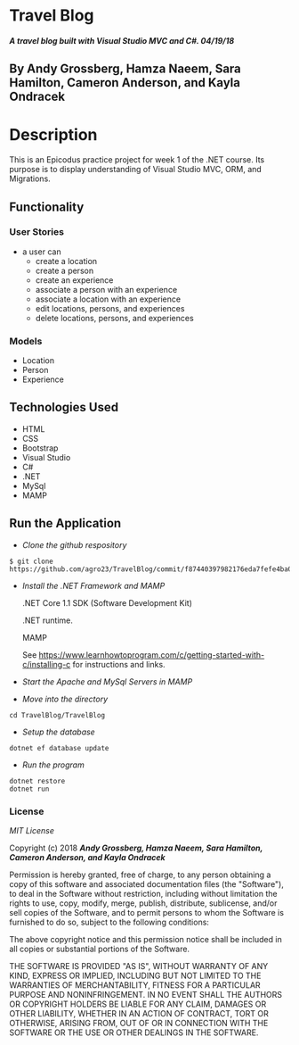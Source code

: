 ﻿# Travel Blog

##### A travel blog built with Visual Studio MVC and C#.  04/19/18

## By Andy Grossberg, Hamza Naeem, Sara Hamilton, Cameron Anderson, and Kayla Ondracek

# Description
This is an Epicodus practice project for week 1 of the .NET course.  Its purpose is to display understanding of Visual Studio MVC, ORM, and Migrations.  

## Functionality
### User Stories
* a user can
  * create a location
  * create a person
  * create an experience
  * associate a person with an experience
  * associate a location with an experience
  * edit locations, persons, and experiences
  * delete locations, persons, and experiences

### Models
  * Location
  * Person
  * Experience

## Technologies Used
* HTML
* CSS
* Bootstrap
* Visual Studio
* C#
* .NET
* MySql
* MAMP

## Run the Application  

  * _Clone the github respository_
  ```
  $ git clone https://github.com/agro23/TravelBlog/commit/f87440397982176eda7fefe4ba026098cc9e6edc
  ```

  * _Install the .NET Framework and MAMP_

    .NET Core 1.1 SDK (Software Development Kit)

    .NET runtime.

    MAMP

    See https://www.learnhowtoprogram.com/c/getting-started-with-c/installing-c for instructions and links.

* _Start the Apache and MySql Servers in MAMP_

 * _Move into the directory_
 ```
 cd TravelBlog/TravelBlog
 ```

*  _Setup the database_

  ```
  dotnet ef database update
  ```
*  _Run the program_
  ```
  dotnet restore
  dotnet run
  ```


### License

*MIT License*

Copyright (c) 2018 **_Andy Grossberg, Hamza Naeem, Sara Hamilton, Cameron Anderson, and Kayla Ondracek_**

Permission is hereby granted, free of charge, to any person obtaining a copy
of this software and associated documentation files (the "Software"), to deal
in the Software without restriction, including without limitation the rights
to use, copy, modify, merge, publish, distribute, sublicense, and/or sell
copies of the Software, and to permit persons to whom the Software is
furnished to do so, subject to the following conditions:

The above copyright notice and this permission notice shall be included in all
copies or substantial portions of the Software.

THE SOFTWARE IS PROVIDED "AS IS", WITHOUT WARRANTY OF ANY KIND, EXPRESS OR
IMPLIED, INCLUDING BUT NOT LIMITED TO THE WARRANTIES OF MERCHANTABILITY,
FITNESS FOR A PARTICULAR PURPOSE AND NONINFRINGEMENT. IN NO EVENT SHALL THE
AUTHORS OR COPYRIGHT HOLDERS BE LIABLE FOR ANY CLAIM, DAMAGES OR OTHER
LIABILITY, WHETHER IN AN ACTION OF CONTRACT, TORT OR OTHERWISE, ARISING FROM,
OUT OF OR IN CONNECTION WITH THE SOFTWARE OR THE USE OR OTHER DEALINGS IN THE
SOFTWARE.
